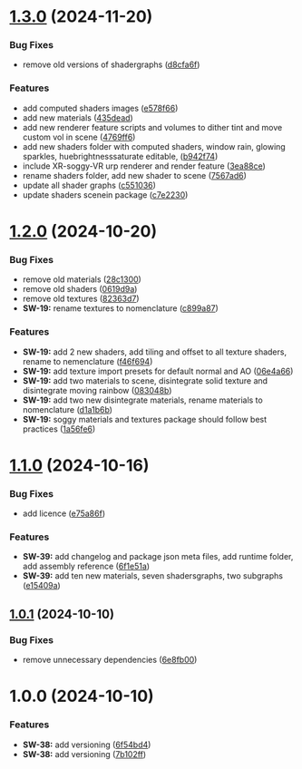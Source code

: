 # [1.3.0](https://github.com/soggyinkgames/package-soggytextures/compare/v1.2.0...v1.3.0) (2024-11-20)


### Bug Fixes

* remove old versions of shadergraphs ([d8cfa6f](https://github.com/soggyinkgames/package-soggytextures/commit/d8cfa6f7750874b0641cdc8311dbeba0ed33098b))


### Features

* add computed shaders images ([e578f66](https://github.com/soggyinkgames/package-soggytextures/commit/e578f66cad6cf776a2371198c4dc80707232032c))
* add new materials ([435dead](https://github.com/soggyinkgames/package-soggytextures/commit/435deadb205aa088a8abac077b08fc21f132a8a6))
* add new renderer feature scripts and volumes to dither tint and move custom vol in scene ([4769ff6](https://github.com/soggyinkgames/package-soggytextures/commit/4769ff6dc6ccf1891015046d113f5c569c5b6ebf))
* add new shaders folder with computed shaders, window rain, glowing sparkles, huebrightnesssaturate editable, ([b942f74](https://github.com/soggyinkgames/package-soggytextures/commit/b942f74d8c9b55dd5987246d8773addc174b3b8a))
* include XR-soggy-VR urp renderer and render feature ([3ea88ce](https://github.com/soggyinkgames/package-soggytextures/commit/3ea88ceeb95a4b554d6928ba63e0d250596ecf1d))
* rename shaders folder, add new shader to scene ([7567ad6](https://github.com/soggyinkgames/package-soggytextures/commit/7567ad604107535104eb0d51d6ddad93d6deb405))
* update all shader graphs ([c551036](https://github.com/soggyinkgames/package-soggytextures/commit/c551036125d35fe8a1414688ccef6510bcf72b80))
* update shaders scenein package ([c7e2230](https://github.com/soggyinkgames/package-soggytextures/commit/c7e22307db55906fdf41125f7a53bea8c7621183))

# [1.2.0](https://github.com/soggyinkgames/package-soggytextures/compare/v1.1.0...v1.2.0) (2024-10-20)


### Bug Fixes

* remove old materials ([28c1300](https://github.com/soggyinkgames/package-soggytextures/commit/28c1300fce05471abedaed1908c6bf4a4d5053be))
* remove old shaders ([0619d9a](https://github.com/soggyinkgames/package-soggytextures/commit/0619d9a2810f5de5b24e0b3d1367b14eea591395))
* remove old textures ([82363d7](https://github.com/soggyinkgames/package-soggytextures/commit/82363d7d93f12068654ab54ec360138d022e2150))
* **SW-19:** rename textures to nomenclature ([c899a87](https://github.com/soggyinkgames/package-soggytextures/commit/c899a87707b9a9c7e64481c41d94400a9f9e867c))


### Features

* **SW-19:** add 2 new shaders, add tiling and offset to all texture shaders, rename to nemenclature ([f46f694](https://github.com/soggyinkgames/package-soggytextures/commit/f46f69416890e45b5a9ecc009e7d692fcc523763))
* **SW-19:** add texture import presets for default normal and AO ([06e4a66](https://github.com/soggyinkgames/package-soggytextures/commit/06e4a668bfb4c550f81b46fc16ac5ed27cb35b2a))
* **SW-19:** add two materials to scene, disintegrate solid texture and disintegrate moving rainbow ([083048b](https://github.com/soggyinkgames/package-soggytextures/commit/083048b1241040f55b536a289fbb1505034d1ed0))
* **SW-19:** add two new disintegrate materials, rename materials to nomenclature ([d1a1b6b](https://github.com/soggyinkgames/package-soggytextures/commit/d1a1b6bfb3f0d7a934c19919ad6efc9e69975c71))
* **SW-19:** soggy materials and textures package should follow best practices ([1a56fe6](https://github.com/soggyinkgames/package-soggytextures/commit/1a56fe6274ad1ade33815269ddb22f6893bc0e2d))

# [1.1.0](https://github.com/soggyinkgames/package-soggytextures/compare/v1.0.1...v1.1.0) (2024-10-16)


### Bug Fixes

* add licence ([e75a86f](https://github.com/soggyinkgames/package-soggytextures/commit/e75a86f77813b8dc70c1ce8ccc2c094a1ebf0760))


### Features

* **SW-39:** add changelog and package json meta files, add runtime folder, add assembly reference ([6f1e51a](https://github.com/soggyinkgames/package-soggytextures/commit/6f1e51a5b8d622f9123ef24b8f5ffdbfe6599f82))
* **SW-39:** add ten new materials, seven shadersgraphs, two subgraphs ([e15409a](https://github.com/soggyinkgames/package-soggytextures/commit/e15409aea581778011970b4b35d099edc2466716))

## [1.0.1](https://github.com/soggyinkgames/package-soggytextures/compare/v1.0.0...v1.0.1) (2024-10-10)


### Bug Fixes

* remove unnecessary dependencies ([6e8fb00](https://github.com/soggyinkgames/package-soggytextures/commit/6e8fb007f7b1d2528615d796a530b113ff1d283b))

# 1.0.0 (2024-10-10)


### Features

* **SW-38:** add versioning ([6f54bd4](https://github.com/soggyinkgames/package-soggytextures/commit/6f54bd40345a604c366f1298234a3d07570c4906))
* **SW-38:** add versioning  ([7b102ff](https://github.com/soggyinkgames/package-soggytextures/commit/7b102ffa752327002c23563a3f4f9ec54ba3b42b))
